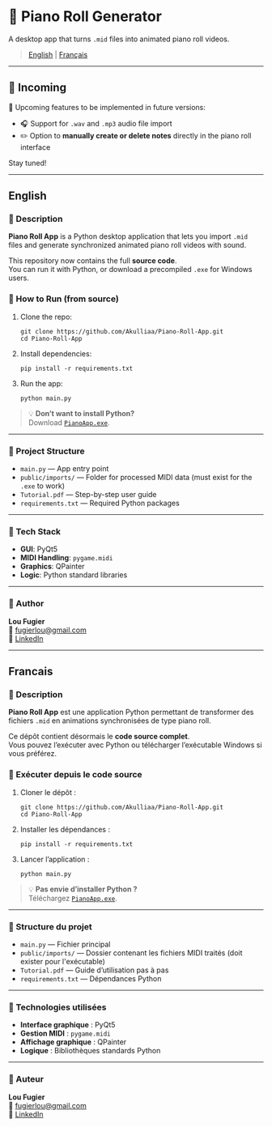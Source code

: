 # 🎹 Piano Roll Generator

A desktop app that turns `.mid` files into animated piano roll videos.  
> [English](#english) | [Français](#francais)

---

## 🔔 Incoming

🚧 Upcoming features to be implemented in future versions:

- 🎧 Support for `.wav` and `.mp3` audio file import  
- ✏️ Option to **manually create or delete notes** directly in the piano roll interface

Stay tuned!

---

## English

### 📝 Description

**Piano Roll App** is a Python desktop application that lets you import `.mid` files and generate synchronized animated piano roll videos with sound.

This repository now contains the full **source code**.  
You can run it with Python, or download a precompiled `.exe` for Windows users.

### 🚀 How to Run (from source)

1. Clone the repo:
   ```
   git clone https://github.com/Akulliaa/Piano-Roll-App.git
   cd Piano-Roll-App
   ```

2. Install dependencies:
   ```
   pip install -r requirements.txt
   ```

3. Run the app:
   ```
   python main.py
   ```

> 💡 **Don’t want to install Python?**  
> Download [`PianoApp.exe`](./public/PianoApp.exe).
---

### 📁 Project Structure

- `main.py` — App entry point  
- `public/imports/` — Folder for processed MIDI data (must exist for the `.exe` to work)  
- `Tutorial.pdf` — Step-by-step user guide  
- `requirements.txt` — Required Python packages

---

### 🧰 Tech Stack

- **GUI**: PyQt5  
- **MIDI Handling**: `pygame.midi`  
- **Graphics**: QPainter  
- **Logic**: Python standard libraries

---

### 📩 Author

**Lou Fugier**  
📧 [fugierlou@gmail.com](mailto:fugierlou@gmail.com)  
🔗 [LinkedIn](https://www.linkedin.com/in/lou-fugier-828b8a268/)

---

## Francais

### 📝 Description

**Piano Roll App** est une application Python permettant de transformer des fichiers `.mid` en animations synchronisées de type piano roll.

Ce dépôt contient désormais le **code source complet**.  
Vous pouvez l’exécuter avec Python ou télécharger l’exécutable Windows si vous préférez.

### 🚀 Exécuter depuis le code source

1. Cloner le dépôt :
   ```
   git clone https://github.com/Akulliaa/Piano-Roll-App.git
   cd Piano-Roll-App
   ```

2. Installer les dépendances :
   ```
   pip install -r requirements.txt
   ```

3. Lancer l’application :
   ```
   python main.py
   ```

> 💡 **Pas envie d’installer Python ?**  
> Téléchargez [`PianoApp.exe`](./public/PianoApp.exe).
---

### 📁 Structure du projet

- `main.py` — Fichier principal  
- `public/imports/` — Dossier contenant les fichiers MIDI traités (doit exister pour l'exécutable)  
- `Tutorial.pdf` — Guide d’utilisation pas à pas  
- `requirements.txt` — Dépendances Python

---

### 🧰 Technologies utilisées

- **Interface graphique** : PyQt5  
- **Gestion MIDI** : `pygame.midi`  
- **Affichage graphique** : QPainter  
- **Logique** : Bibliothèques standards Python

---

### 📩 Auteur

**Lou Fugier**  
📧 [fugierlou@gmail.com](mailto:fugierlou@gmail.com)  
🔗 [LinkedIn](https://www.linkedin.com/in/lou-fugier-828b8a268/)
